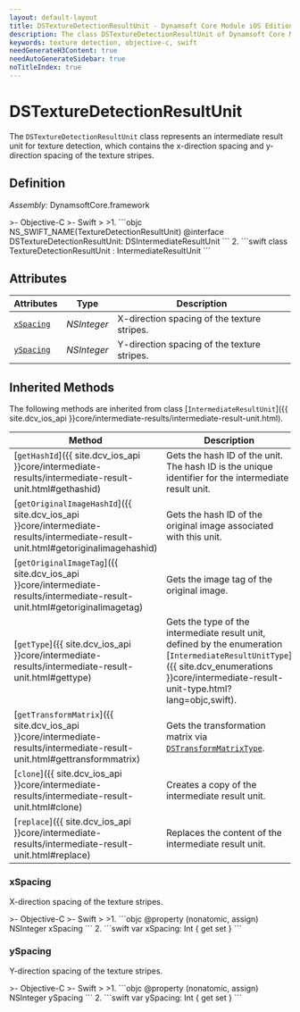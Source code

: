 ```yaml
---
layout: default-layout
title: DSTextureDetectionResultUnit - Dynamsoft Core Module iOS Edition API Reference
description: The class DSTextureDetectionResultUnit of Dynamsoft Core Module represents an intermediate result unit for texture detection, which contains the x-direction spacing and y-direction spacing of the texture stripes.
keywords: texture detection, objective-c, swift
needGenerateH3Content: true
needAutoGenerateSidebar: true
noTitleIndex: true
---
```


# DSTextureDetectionResultUnit

The `DSTextureDetectionResultUnit` class represents an intermediate result unit for texture detection, which contains the x-direction spacing and y-direction spacing of the texture stripes.

## Definition

*Assembly:* DynamsoftCore.framework

<div class="sample-code-prefix"></div>
>- Objective-C
>- Swift
>
>1. 
```objc
NS_SWIFT_NAME(TextureDetectionResultUnit)
@interface DSTextureDetectionResultUnit: DSIntermediateResultUnit
```
2. 
```swift
class TextureDetectionResultUnit : IntermediateResultUnit
```

## Attributes

| Attributes | Type | Description |
| ---------- | ---- | ----------- |
| [`xSpacing`](#xspacing) | *NSInteger* | X-direction spacing of the texture stripes. |
| [`ySpacing`](#yspacing) | *NSInteger* | Y-direction spacing of the texture stripes. |

## Inherited Methods

The following methods are inherited from class [`IntermediateResultUnit`]({{ site.dcv_ios_api }}core/intermediate-results/intermediate-result-unit.html).

| Method | Description |
|------- |-------------|
| [`getHashId`]({{ site.dcv_ios_api }}core/intermediate-results/intermediate-result-unit.html#gethashid) | Gets the hash ID of the unit. The hash ID is the unique identifier for the intermediate result unit. |
| [`getOriginalImageHashId`]({{ site.dcv_ios_api }}core/intermediate-results/intermediate-result-unit.html#getoriginalimagehashid) | Gets the hash ID of the original image associated with this unit. |
| [`getOriginalImageTag`]({{ site.dcv_ios_api }}core/intermediate-results/intermediate-result-unit.html#getoriginalimagetag) | Gets the image tag of the original image. |
| [`getType`]({{ site.dcv_ios_api }}core/intermediate-results/intermediate-result-unit.html#gettype) | Gets the type of the intermediate result unit, defined by the enumeration [`IntermediateResultUnitType`]({{ site.dcv_enumerations }}core/intermediate-result-unit-type.html?lang=objc,swift). |
| [`getTransformMatrix`]({{ site.dcv_ios_api }}core/intermediate-results/intermediate-result-unit.html#gettransformmatrix) | Gets the transformation matrix via [`DSTransformMatrixType`]({{site.dcv_enumerations}}/core/transform-matrix-type.html). |
| [`clone`]({{ site.dcv_ios_api }}core/intermediate-results/intermediate-result-unit.html#clone) | Creates a copy of the intermediate result unit. |
| [`replace`]({{ site.dcv_ios_api }}core/intermediate-results/intermediate-result-unit.html#replace) | Replaces the content of the intermediate result unit. |

### xSpacing

X-direction spacing of the texture stripes.

<div class="sample-code-prefix"></div>
>- Objective-C
>- Swift
>
>1. 
```objc
@property (nonatomic, assign) NSInteger xSpacing
```
2. 
```swift
var xSpacing: Int { get set }
```

### ySpacing

Y-direction spacing of the texture stripes.

<div class="sample-code-prefix"></div>
>- Objective-C
>- Swift
>
>1. 
```objc
@property (nonatomic, assign) NSInteger ySpacing
```
2. 
```swift
var ySpacing: Int { get set }
```
